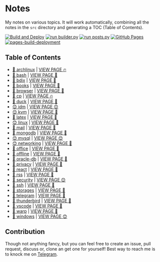 # Notes

My notes on various topics. It will work automatically, combining all the notes in the `src` directory and generating a TOC (Table of Contents).

[![Build and Deploy](https://github.com/SharafatKarim/notes/actions/workflows/action.yml/badge.svg)](https://github.com/SharafatKarim/notes/actions/workflows/action.yml)
[![run builder.py](https://github.com/SharafatKarim/notes/actions/workflows/action.yml/badge.svg)](https://github.com/SharafatKarim/notes/actions/workflows/action.yml)
[![run posts.py](https://github.com/SharafatKarim/notes/actions/workflows/posts.yml/badge.svg)](https://github.com/SharafatKarim/notes/actions/workflows/posts.yml)
[![GitHub Pages](https://github.com/SharafatKarim/notes/actions/workflows/gh-pages.yml/badge.svg)](https://github.com/SharafatKarim/notes/actions/workflows/gh-pages.yml)
[![pages-build-deployment](https://github.com/SharafatKarim/notes/actions/workflows/pages/pages-build-deployment/badge.svg)](https://github.com/SharafatKarim/notes/actions/workflows/pages/pages-build-deployment)


## Table of Contents

- [🎉 archlinux](src/archlinux.md) | <a href='https://sharafat.is-a.dev/notes/archlinux' target='_blank'>VIEW PAGE 🔥</a>
- [🎉 bash](src/bash.md) | <a href='https://sharafat.is-a.dev/notes/bash' target='_blank'>VIEW PAGE 🤖</a>
- [🤖 bdix](src/bdix.md) | <a href='https://sharafat.is-a.dev/notes/bdix' target='_blank'>VIEW PAGE 🌟</a>
- [🎉 books](src/books.md) | <a href='https://sharafat.is-a.dev/notes/books' target='_blank'>VIEW PAGE 🎸</a>
- [🍕 browser](src/browser.md) | <a href='https://sharafat.is-a.dev/notes/browser' target='_blank'>VIEW PAGE 🎉</a>
- [🚀 cp](src/cp.md) | <a href='https://sharafat.is-a.dev/notes/cp' target='_blank'>VIEW PAGE 🔥</a>
- [🌈 duck](src/duck.md) | <a href='https://sharafat.is-a.dev/notes/duck' target='_blank'>VIEW PAGE 👾</a>
- [😊 idm](src/idm.md) | <a href='https://sharafat.is-a.dev/notes/idm' target='_blank'>VIEW PAGE 😊</a>
- [😊 kvm](src/kvm.md) | <a href='https://sharafat.is-a.dev/notes/kvm' target='_blank'>VIEW PAGE 🌈</a>
- [👾 latex](src/latex.md) | <a href='https://sharafat.is-a.dev/notes/latex' target='_blank'>VIEW PAGE 👾</a>
- [😊 linux](src/linux.md) | <a href='https://sharafat.is-a.dev/notes/linux' target='_blank'>VIEW PAGE 👾</a>
- [🌈 mail](src/mail.md) | <a href='https://sharafat.is-a.dev/notes/mail' target='_blank'>VIEW PAGE 🚀</a>
- [👾 mongodb](src/mongodb.md) | <a href='https://sharafat.is-a.dev/notes/mongodb' target='_blank'>VIEW PAGE 👾</a>
- [😊 mysql](src/mysql.md) | <a href='https://sharafat.is-a.dev/notes/mysql' target='_blank'>VIEW PAGE 😊</a>
- [😊 networking](src/networking.md) | <a href='https://sharafat.is-a.dev/notes/networking' target='_blank'>VIEW PAGE 🚀</a>
- [🌈 office](src/office.md) | <a href='https://sharafat.is-a.dev/notes/office' target='_blank'>VIEW PAGE 🚀</a>
- [👾 offline](src/offline.md) | <a href='https://sharafat.is-a.dev/notes/offline' target='_blank'>VIEW PAGE 🎉</a>
- [🍕 oracle-db](src/oracle-db.md) | <a href='https://sharafat.is-a.dev/notes/oracle-db' target='_blank'>VIEW PAGE 👾</a>
- [👾 privacy](src/privacy.md) | <a href='https://sharafat.is-a.dev/notes/privacy' target='_blank'>VIEW PAGE 🌈</a>
- [🎉 react](src/react.md) | <a href='https://sharafat.is-a.dev/notes/react' target='_blank'>VIEW PAGE 🍕</a>
- [🍕 rss](src/rss.md) | <a href='https://sharafat.is-a.dev/notes/rss' target='_blank'>VIEW PAGE 👾</a>
- [🤖 security](src/security.md) | <a href='https://sharafat.is-a.dev/notes/security' target='_blank'>VIEW PAGE 😊</a>
- [🎉 ssh](src/ssh.md) | <a href='https://sharafat.is-a.dev/notes/ssh' target='_blank'>VIEW PAGE 🌟</a>
- [🚀 storages](src/storages.md) | <a href='https://sharafat.is-a.dev/notes/storages' target='_blank'>VIEW PAGE 👾</a>
- [🚀 telegram](src/telegram.md) | <a href='https://sharafat.is-a.dev/notes/telegram' target='_blank'>VIEW PAGE 🌈</a>
- [🌟 thunderbird](src/thunderbird.md) | <a href='https://sharafat.is-a.dev/notes/thunderbird' target='_blank'>VIEW PAGE 🍕</a>
- [🤖 vscode](src/vscode.md) | <a href='https://sharafat.is-a.dev/notes/vscode' target='_blank'>VIEW PAGE 🤖</a>
- [🍕 warp](src/warp.md) | <a href='https://sharafat.is-a.dev/notes/warp' target='_blank'>VIEW PAGE 🚀</a>
- [🍕 windows](src/windows.md) | <a href='https://sharafat.is-a.dev/notes/windows' target='_blank'>VIEW PAGE 😊</a>

## Contribution

Though not anything fancy, but you can feel free to create an issue, pull request, discuss or, clone an get one for yourself!
Best way to reach me is to knock me on [Telegram](https://t.me/SharafatKarim).

